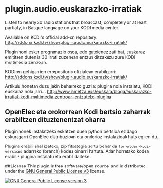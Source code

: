 # plugin.audio.euskarazko-irratiak

Listen to nearly 30 radio stations that broadcast, completely or at least partially, in Basque language on your KODI media center.

Available on KODI's official add-on repository: http://addons.kodi.tv/show/plugin.audio.euskarazko-irratiak/

Plugin honi esker programazio osoa, edo gutxienez zati bat, euskaraz emititzen duten ia 30 irrati zuzenean entzun ditzakezu zure KODI multimedia zentroan.

KODIren gehigarrien errepositorio ofizialean erabilgarri: http://addons.kodi.tv/show/plugin.audio.euskarazko-irratiak/

Artikulu honetan duzu jakin beharreko guztia: plugina nola instalatu, KODI euskaraz nola jarri... http://www.iametza.eus/euskara/bloga/euskarazko-irratiak-kodi-multimedia-zentroan-entzuteko-plugina

## OpenElec eta orokorrean Kodi bertsio zaharrak erabiltzen dituztenentzat oharra
Plugin honek instalatzeko eskatzen duen python bertsioa ez dago eskuragarri OpenElec distribuzioan eta ondorioz instalazioak huts egiten du.

Plugina erabili ahal izateko, zip fitxategia sortu behar da `for-older-kodi-versions` adarreko (branch) kodea oinarri hartuta. Adar horretako kodea erabiliz plugina instalatu eta erabil daiteke.

##License
This plugin is free software/open source, and is distributed under the [GNU General Public License v3](http://www.gnu.org/licenses/gpl.html) license.

<a rel="license" href="http://www.gnu.org/licenses/gpl.html"><img alt="GNU General Public License version 3" style="border-width:0" src="http://www.gnu.org/graphics/gplv3-127x51.png" /></a>
